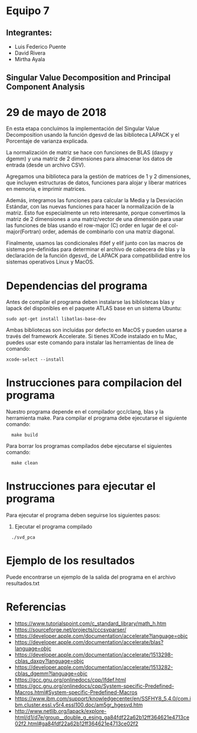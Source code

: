 # Equipo 7

## Integrantes:
  * Luis Federico Puente
  * David Rivera
  * Mirtha Ayala

##  Singular Value Decomposition and Principal Component Analysis
# 29 de mayo de 2018

En esta etapa concluímos la implementación del Singular Value Decomposition usando
la función dgesvd de las biblioteca LAPACK y el Porcentaje de varianza explicada.

La normalización de matriz se hace con funciones de BLAS (daxpy y dgemm) y 
una matriz de 2 dimensiones para almacenar los datos de entrada (desde un archivo CSV).

Agregamos una biblioteca para la gestión de matrices de 1 y 2 dimensiones, que
incluyen estructuras de datos, funciones para alojar y liberar matrices en memoria,
e imprimir matrices.

Además, integramos las funciones para calcular la Media y la Desviación Estándar, 
con las nuevas funciones para hacer la normalización de la matriz. Esto
fue especialmente un reto interesante, porque convertimos la matriz de 2 dimensiones 
a una matriz/vector de una dimensión para usar las funciones de blas usando el
row-major (C) order en lugar de el col-major(Fortran) order, además de combinarlo con una matriz diagonal.

Finalmente, usamos las condicionales ifdef y elif junto con las macros de sistema
pre-definidas para determinar el archivo de cabecera de blas y la declaración
de la función dgesvd_ de LAPACK para compatibilidad entre los sistemas operativos
Linux y MacOS.

# Dependencias del programa

Antes de compilar el programa deben instalarse las bibliotecas blas y lapack
del disponibles en el paquete ATLAS base en un sistema Ubuntu:

```
sudo apt-get install libatlas-base-dev
```

Ambas bibliotecas son incluídas por defecto en MacOS y pueden usarse a través del framework Accelerate. Si tienes XCode instalado en tu Mac, puedes usar este comando para instalar
las herramientas de línea de comando:

```
xcode-select --install
```

# Instrucciones para compilacion del programa

  Nuestro programa depende en el compilador gcc/clang, blas y la herramienta make. Para compilar el programa debe ejecutarse el siguiente comando:

  ```
    make build
  ````
  Para borrar los programas compilados debe ejecutarse el siguientes comando:

  ```
    make clean
  ```

# Instrucciones para ejecutar el programa

  Para ejecutar el programa deben seguirse los siguientes pasos:

  1. Ejecutar el programa compilado
  ```
    ./svd_pca
  ```

# Ejemplo de los resultados

  Puede encontrarse un ejemplo de la salida del programa en el archivo resultados.txt

# Referencias

  * https://www.tutorialspoint.com/c_standard_library/math_h.htm
  * https://sourceforge.net/projects/cccsvparser/
  * https://developer.apple.com/documentation/accelerate?language=objc
  * https://developer.apple.com/documentation/accelerate/blas?language=objc
  * https://developer.apple.com/documentation/accelerate/1513298-cblas_daxpy?language=objc
  * https://developer.apple.com/documentation/accelerate/1513282-cblas_dgemm?language=objc
  * https://gcc.gnu.org/onlinedocs/cpp/Ifdef.html
  * https://gcc.gnu.org/onlinedocs/cpp/System-specific-Predefined-Macros.html#System-specific-Predefined-Macros
  * https://www.ibm.com/support/knowledgecenter/en/SSFHY8_5.4.0/com.ibm.cluster.essl.v5r4.essl100.doc/am5gr_hgesvd.htm
  * http://www.netlib.org/lapack/explore-html/d1/d7e/group__double_g_esing_ga84fdf22a62b12ff364621e4713ce02f2.html#ga84fdf22a62b12ff364621e4713ce02f2